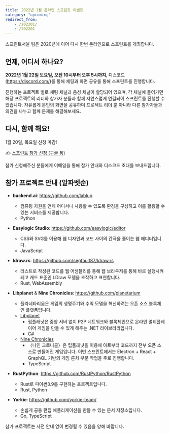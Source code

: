 ```yaml
---
title: 2022년 1월 온라인 스프린트 이벤트
category: "upcoming"
redirect_from:
    - /202201/
    - /202201
---
```


스프린트서울 팀은 2020년에 이어 다시 한번 온라인으로 스프린트를 개최합니다.

## 언제, 어디서 하나요?

**2022년 1월 22일 토요일, 오전 10시부터 오후 5시까지**,
디스코드(<https://discord.com/>)를 통해 채팅과 화면 공유를 통해 스프린트를 진행합니다.

진행하는 프로젝트 별로 채팅 채널과 음성 채널이 할당되어 있으며, 각 채널에 들어가면 해당 프로젝트의 리더와 참가자 분들과 함께 자연스럽게 연결되어 스프린트를 진행할 수 있습니다.
자유롭게 본인의 화면을 공유하며 프로젝트 리더 뿐 아니라 다른 참가자들과 의견을 나누고 함께 문제를 해결해보세요.

## 다시, 함께 해요!

1월 20일, 목요일 신청 마감!

✍️ [스프린트 참가 신청 (구글 폼)](https://forms.gle/UQSeR2WyNRXLMhhaA)

참가 신청해주신 분들에게 이메일을 통해 참가 안내와 디스코드 초대를 보내드립니다.


## 참가 프로젝트 안내 (알파벳순)

 - **backend.ai**: <https://github.com/lablup>
   - 컴퓨팅 자원을 언제 어디서나 사용할 수 있도록 환경을 구성하고 이를 활용할 수 있는 서비스를 제공합니다.
   - Python

 - **Easylogic Studio**: <https://github.com/easylogic/editor>
   - CSS와 SVG를 이용해 웹 디자인과 코드 사이의 간극을 줄이는 웹 에디터입니다.
   - JavaScript

 - **ldraw.rs**: <https://github.com/segfault87/ldraw.rs>
   - 러스트로 작성된 코드를 웹 어셈블리를 통해 웹 브라우저를 통해 바로 실행시켜 레고 캐드 표준인 LDraw 모델을 조작하고 표현합니다.
   - Rust, WebAssembly

 - **Libplanet** & **Nine Chronicles**: <https://github.com/planetarium>
   - 플라네타리움은 게임의 생명주기와 수익 모델을 혁신하려는 오픈 소스 블록체인 플랫폼입니다.
   - [Libplanet](https://github.com/planetarium/libplanet)
     - 립플래닛은 중앙 서버 없이 P2P 네트워크와 블록체인으로 온라인 멀티플레이어 게임을 만들 수 있게 해주는 .NET 라이브러리입니다.
     - C#
   - [Nine Chronicles](https://github.com/planetarium/9c-launcher)
     - 〈나인 크로니클〉은 립플래닛을 이용해 아트부터 코드까지 전부 오픈 소스로 만들어진 게임입니다.
       이번 스프린트에서는 Electron + React + GraphQL 기반의 게임 론처 부분 작업을 주로 진행합니다.
     - TypeScript

 - **RustPython**: <https://github.com/RustPython/RustPython>
   - Rust로 파이썬3.9를 구현하는 프로젝트입니다.
   - Rust, Python

 - **Yorkie**: <https://github.com/yorkie-team/>
   - 손쉽게 공동 편집 애플리케이션을 만들 수 있는 문서 저장소입니다.
   - Go, TypeScript

참가 프로젝트는 사전 안내 없이 변경될 수 있음을 양해 바랍니다.
